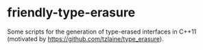 # friendly-type-erasure
Some scripts for the generation of type-erased interfaces in C++11 (motivated by https://github.com/tzlaine/type_erasure).
